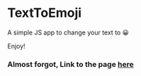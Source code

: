 # TextToEmoji

A simple JS app to change your text to 😀

Enjoy!

### Almost forgot, Link to the page [here](https://kayd33.github.io/TextToEmoji)